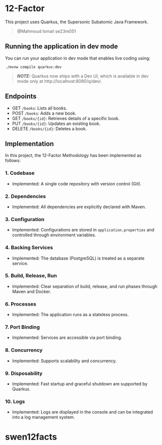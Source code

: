 # 12-Factor
This project uses Quarkus, the Supersonic Subatomic Java Framework.
>@Mahmoud Ismail se23m051
## Running the application in dev mode

You can run your application in dev mode that enables live coding using:

```shell script
./mvnw compile quarkus:dev
```

> **_NOTE:_**  Quarkus now ships with a Dev UI, which is available in dev mode only at http://localhost:8080/q/dev/.

## Endpoints
- GET `/books`: Lists all books.
- POST `/books`: Adds a new book.
- GET `/books/{id}`: Retrieves details of a specific book.
- PUT `/books/{id}`: Updates an existing book.
- DELETE `/books/{id}`: Deletes a book.


## Implementation

In this project, the 12-Factor Methodology has been implemented as follows:

### 1. Codebase
- Implemented: A single code repository with version control (Git).

### 2. Dependencies
- Implemented: All dependencies are explicitly declared with Maven.

### 3. Configuration
- Implemented: Configurations are stored in `application.properties` and controlled through environment variables.

### 4. Backing Services
- Implemented: The database (PostgreSQL) is treated as a separate service.

### 5. Build, Release, Run
- Implemented: Clear separation of build, release, and run phases through Maven and Docker.

### 6. Processes
- Implemented: The application runs as a stateless process.

### 7. Port Binding
- Implemented: Services are accessible via port binding.

### 8. Concurrency
- Implemented: Supports scalability and concurrency.

### 9. Disposability
- Implemented: Fast startup and graceful shutdown are supported by Quarkus.

### 10. Logs
- Implemented: Logs are displayed in the console and can be integrated into a log management system.

# swen12facts

